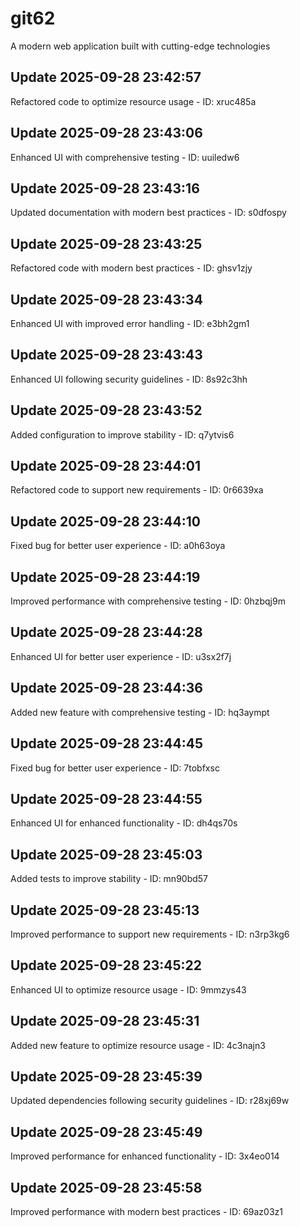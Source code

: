 # git62
A modern web application built with cutting-edge technologies

## Update 2025-09-28 23:42:57
Refactored code to optimize resource usage - ID: xruc485a


## Update 2025-09-28 23:43:06
Enhanced UI with comprehensive testing - ID: uuiledw6


## Update 2025-09-28 23:43:16
Updated documentation with modern best practices - ID: s0dfospy


## Update 2025-09-28 23:43:25
Refactored code with modern best practices - ID: ghsv1zjy


## Update 2025-09-28 23:43:34
Enhanced UI with improved error handling - ID: e3bh2gm1


## Update 2025-09-28 23:43:43
Enhanced UI following security guidelines - ID: 8s92c3hh


## Update 2025-09-28 23:43:52
Added configuration to improve stability - ID: q7ytvis6


## Update 2025-09-28 23:44:01
Refactored code to support new requirements - ID: 0r6639xa


## Update 2025-09-28 23:44:10
Fixed bug for better user experience - ID: a0h63oya


## Update 2025-09-28 23:44:19
Improved performance with comprehensive testing - ID: 0hzbqj9m


## Update 2025-09-28 23:44:28
Enhanced UI for better user experience - ID: u3sx2f7j


## Update 2025-09-28 23:44:36
Added new feature with comprehensive testing - ID: hq3aympt


## Update 2025-09-28 23:44:45
Fixed bug for better user experience - ID: 7tobfxsc


## Update 2025-09-28 23:44:55
Enhanced UI for enhanced functionality - ID: dh4qs70s


## Update 2025-09-28 23:45:03
Added tests to improve stability - ID: mn90bd57


## Update 2025-09-28 23:45:13
Improved performance to support new requirements - ID: n3rp3kg6


## Update 2025-09-28 23:45:22
Enhanced UI to optimize resource usage - ID: 9mmzys43


## Update 2025-09-28 23:45:31
Added new feature to optimize resource usage - ID: 4c3najn3


## Update 2025-09-28 23:45:39
Updated dependencies following security guidelines - ID: r28xj69w


## Update 2025-09-28 23:45:49
Improved performance for enhanced functionality - ID: 3x4eo014


## Update 2025-09-28 23:45:58
Improved performance with modern best practices - ID: 69az03z1

